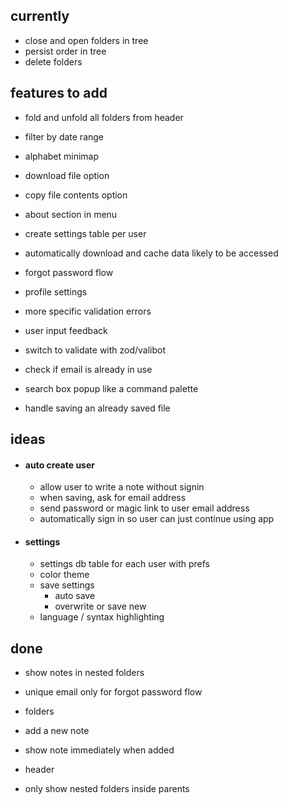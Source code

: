 ## currently

- close and open folders in tree
- persist order in tree
- delete folders

## features to add

- fold and unfold all folders from header
- filter by date range
- alphabet minimap
- download file option
- copy file contents option
- about section in menu
- create settings table per user
- automatically download and cache data likely to be accessed
- forgot password flow
- profile settings
- more specific validation errors
- user input feedback
- switch to validate with zod/valibot
- check if email is already in use
- search box popup like a command palette

- handle saving an already saved file

## ideas

- #### auto create user

  - allow user to write a note without signin
  - when saving, ask for email address
  - send password or magic link to user email address
  - automatically sign in so user can just continue using app

- #### settings
  - settings db table for each user with prefs
  - color theme
  - save settings
    - auto save
    - overwrite or save new
  - language / syntax highlighting

## done

- show notes in nested folders

- unique email only for forgot password flow
- folders
- add a new note
- show note immediately when added
- header
- only show nested folders inside parents
